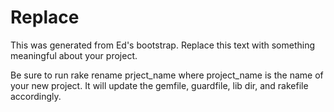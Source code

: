 Replace
=======

This was generated from Ed's bootstrap. Replace this text with something
meaningful about your project.

Be sure to run rake rename prject\_name where project\_name is the name
of your new project. It will update the gemfile, guardfile, lib dir, and
rakefile accordingly.
